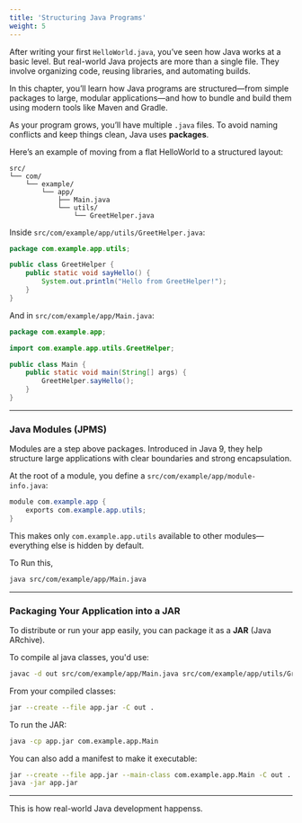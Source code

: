 ```yaml
---
title: 'Structuring Java Programs'
weight: 5
---
```


After writing your first `HelloWorld.java`, you’ve seen how Java works at a basic level. But real-world Java projects are more than a single file. They involve organizing code, reusing libraries, and automating builds.

In this chapter, you’ll learn how Java programs are structured—from simple packages to large, modular applications—and how to bundle and build them using modern tools like Maven and Gradle.

As your program grows, you’ll have multiple `.java` files. To avoid naming conflicts and keep things clean, Java uses **packages**.

Here’s an example of moving from a flat HelloWorld to a structured layout:

```goat
src/
└── com/
    └── example/
        └── app/
            ├── Main.java
            └── utils/
                └── GreetHelper.java
```

Inside `src/com/example/app/utils/GreetHelper.java`:

```java
package com.example.app.utils;

public class GreetHelper {
    public static void sayHello() {
        System.out.println("Hello from GreetHelper!");
    }
}
```

And in `src/com/example/app/Main.java`:

```java
package com.example.app;

import com.example.app.utils.GreetHelper;

public class Main {
    public static void main(String[] args) {
        GreetHelper.sayHello();
    }
}
```

---

### Java Modules (JPMS)

Modules are a step above packages. Introduced in Java 9, they help structure large applications with clear boundaries and strong encapsulation.

At the root of a module, you define a `src/com/example/app/module-info.java`:

```java
module com.example.app {
    exports com.example.app.utils;
}
```

This makes only `com.example.app.utils` available to other modules—everything else is hidden by default.


To Run this,

```bash
java src/com/example/app/Main.java
```

---

### Packaging Your Application into a JAR

To distribute or run your app easily, you can package it as a **JAR** (Java ARchive).

To compile al java classes, you'd use:

```bash
javac -d out src/com/example/app/Main.java src/com/example/app/utils/GreetHelper.java
```

From your compiled classes:

```bash
jar --create --file app.jar -C out .
```

To run the JAR:

```bash
java -cp app.jar com.example.app.Main
```

You can also add a manifest to make it executable:

```bash
jar --create --file app.jar --main-class com.example.app.Main -C out .
java -jar app.jar
```

---


This is how real-world Java development happenss.

